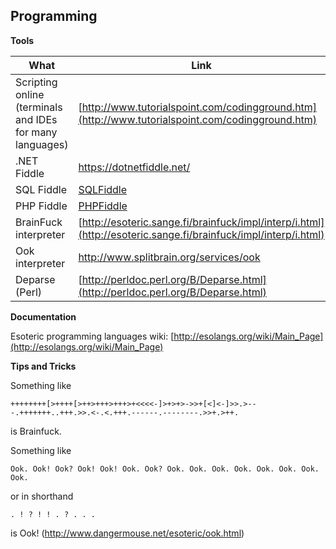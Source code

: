## Programming

**Tools**

|What|Link|
|----|----|
|Scripting online (terminals and IDEs for many languages)| [http://www.tutorialspoint.com/codingground.htm](http://www.tutorialspoint.com/codingground.htm)
|.NET Fiddle| https://dotnetfiddle.net/ |
|SQL Fiddle| [SQLFiddle](sqlfiddle.com) |
|PHP Fiddle| [PHPFiddle](http://phpfiddle.org/) |
|BrainFuck interpreter| [http://esoteric.sange.fi/brainfuck/impl/interp/i.html](http://esoteric.sange.fi/brainfuck/impl/interp/i.html)|
|Ook interpreter| http://www.splitbrain.org/services/ook |
|Deparse (Perl)| [http://perldoc.perl.org/B/Deparse.html](http://perldoc.perl.org/B/Deparse.html)|


**Documentation**

Esoteric programming languages wiki: [http://esolangs.org/wiki/Main_Page](http://esolangs.org/wiki/Main_Page)


**Tips and Tricks**

Something like

```
++++++++[>++++[>++>+++>+++>+<<<<-]>+>+>->>+[<]<-]>>.>---.+++++++..+++.>>.<-.<.+++.------.--------.>>+.>++.
```

is Brainfuck.


Something like

```
Ook. Ook! Ook? Ook! Ook! Ook. Ook? Ook. Ook. Ook. Ook. Ook. Ook. Ook. Ook.
```

or in shorthand

```
. ! ? ! ! . ? . . .
```

is Ook! (http://www.dangermouse.net/esoteric/ook.html)


